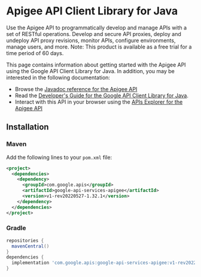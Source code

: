 # Apigee API Client Library for Java

Use the Apigee API to programmatically develop and manage APIs with a set of RESTful operations. Develop and secure API proxies, deploy and undeploy API proxy revisions, monitor APIs, configure environments, manage users, and more. Note: This product is available as a free trial for a time period of 60 days.

This page contains information about getting started with the Apigee API
using the Google API Client Library for Java. In addition, you may be interested
in the following documentation:

* Browse the [Javadoc reference for the Apigee API][javadoc]
* Read the [Developer's Guide for the Google API Client Library for Java][google-api-client].
* Interact with this API in your browser using the [APIs Explorer for the Apigee API][api-explorer]

## Installation

### Maven

Add the following lines to your `pom.xml` file:

```xml
<project>
  <dependencies>
    <dependency>
      <groupId>com.google.apis</groupId>
      <artifactId>google-api-services-apigee</artifactId>
      <version>v1-rev20220527-1.32.1</version>
    </dependency>
  </dependencies>
</project>
```

### Gradle

```gradle
repositories {
  mavenCentral()
}
dependencies {
  implementation 'com.google.apis:google-api-services-apigee:v1-rev20220527-1.32.1'
}
```

[javadoc]: https://googleapis.dev/java/google-api-services-apigee/latest/index.html
[google-api-client]: https://github.com/googleapis/google-api-java-client/
[api-explorer]: https://developers.google.com/apis-explorer/#p/apigee/v1/

